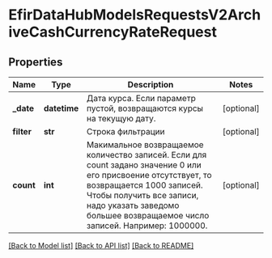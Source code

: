 # EfirDataHubModelsRequestsV2ArchiveCashCurrencyRateRequest

## Properties
Name | Type | Description | Notes
------------ | ------------- | ------------- | -------------
**_date** | **datetime** | Дата курса. Если параметр пустой, возвращаются курсы на текущую дату. | [optional] 
**filter** | **str** | Строка фильтрации | [optional] 
**count** | **int** | Макимальное возвращаемое количество записей.  Если для count задано значение 0 или его присвоение отсутствует, то возвращается 1000 записей.  Чтобы получить все записи, надо указать заведомо большее возвращаемое число записей. Например: 1000000. | [optional] 

[[Back to Model list]](../README.md#documentation-for-models) [[Back to API list]](../README.md#documentation-for-api-endpoints) [[Back to README]](../README.md)

